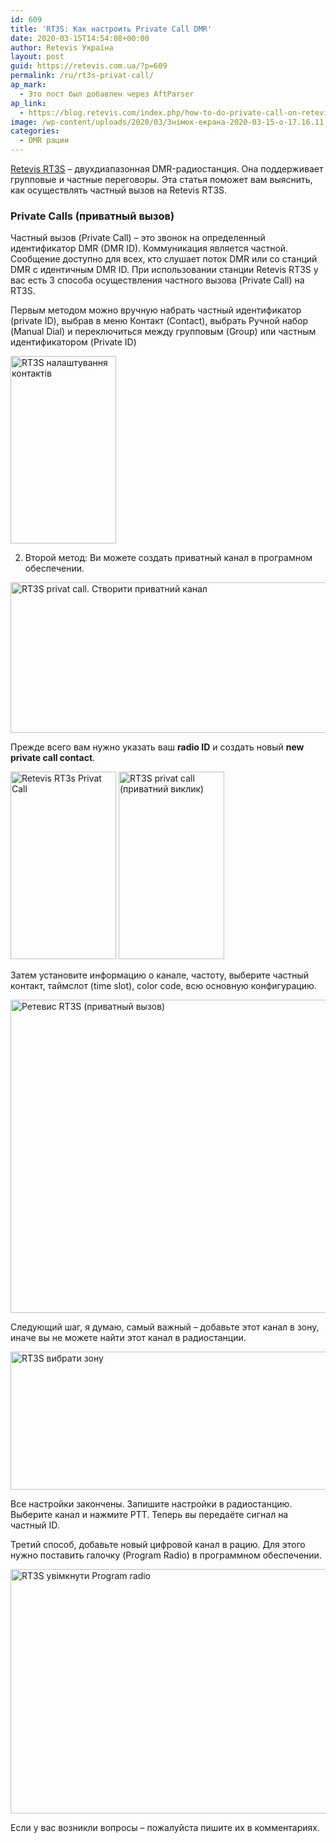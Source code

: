 ```yaml
---
id: 609
title: 'RT3S: Как настроить Private Call DMR'
date: 2020-03-15T14:54:08+00:00
author: Retevis Україна
layout: post
guid: https://retevis.com.ua/?p=609
permalink: /ru/rt3s-privat-call/
ap_mark:
  - Это пост был добавлен через AftParser
ap_link:
  - https://blog.retevis.com/index.php/how-to-do-private-call-on-retevis-rt3s/
image: /wp-content/uploads/2020/03/Знімок-екрана-2020-03-15-о-17.16.11.png
categories:
  - DMR рации
---
```

[Retevis RT3S](https://retevis.com.ua/shop/retevis-rt3s/) &#8211; двухдиапазонная DMR-радиостанция. Она поддерживает групповые и частные переговоры. Эта статья поможет вам выяснить, как осуществлять частный вызов на Retevis RT3S.



### Private Calls (приватный вызов)

Частный вызов (Private Call) &#8211; это звонок на определенный идентификатор DMR (DMR ID). Коммуникация является частной. Сообщение доступно для всех, кто слушает поток DMR или со станций DMR с идентичным DMR ID. При использовании станции Retevis RT3S у вас есть 3 способа осуществления частного вызова (Private Call)&nbsp;на RT3S.

Первым методом можно вручную набрать частный идентификатор (private ID), выбрав в меню Контакт (Contact), выбрать Ручной набор (Manual Dial) и переключиться между групповым (Group) или частным идентификатором (Private ID)

<img loading="lazy" class="aligncenter wp-image-596 size-medium" src="https://retevis.com.ua/wp-content/uploads/2020/03/Private-call-on-RT3S-Cherry-169x300.jpg" alt="RT3S налаштування контактів" width="169" height="300" srcset="https://retevis.com.ua/wp-content/uploads/2020/03/Private-call-on-RT3S-Cherry-169x300.jpg 169w, https://retevis.com.ua/wp-content/uploads/2020/03/Private-call-on-RT3S-Cherry.jpg 338w" sizes="(max-width: 169px) 100vw, 169px" /> 

2. Второй метод: Ви можете создать приватный канал в програмном обеспечении.

<img loading="lazy" class="aligncenter wp-image-598 size-full" src="https://retevis.com.ua/wp-content/uploads/2020/03/Retevis-RT3S-Private-call-on-software-1.jpg" alt="RT3S privat call. Створити приватний канал" width="695" height="241" srcset="https://retevis.com.ua/wp-content/uploads/2020/03/Retevis-RT3S-Private-call-on-software-1.jpg 695w, https://retevis.com.ua/wp-content/uploads/2020/03/Retevis-RT3S-Private-call-on-software-1-300x104.jpg 300w, https://retevis.com.ua/wp-content/uploads/2020/03/Retevis-RT3S-Private-call-on-software-1-600x208.jpg 600w" sizes="(max-width: 695px) 100vw, 695px" /> 

Прежде всего вам нужно указать ваш **radio ID** и создать новый **new private call contact**.

<img loading="lazy" class="size-medium wp-image-599 aligncenter" src="https://retevis.com.ua/wp-content/uploads/2020/03/Private-call-set-on-Retevis-RT3S-Cherry-169x300.jpg" alt="Retevis RT3s Privat Call" width="169" height="300" srcset="https://retevis.com.ua/wp-content/uploads/2020/03/Private-call-set-on-Retevis-RT3S-Cherry-169x300.jpg 169w, https://retevis.com.ua/wp-content/uploads/2020/03/Private-call-set-on-Retevis-RT3S-Cherry.jpg 338w" sizes="(max-width: 169px) 100vw, 169px" /> 

<img loading="lazy" class="size-medium wp-image-600 aligncenter" src="https://retevis.com.ua/wp-content/uploads/2020/03/private-call-number-on-Retevis-RT3S-169x300.jpg" alt="RT3S privat call (приватний виклик)" width="169" height="300" srcset="https://retevis.com.ua/wp-content/uploads/2020/03/private-call-number-on-Retevis-RT3S-169x300.jpg 169w, https://retevis.com.ua/wp-content/uploads/2020/03/private-call-number-on-Retevis-RT3S.jpg 338w" sizes="(max-width: 169px) 100vw, 169px" /> 

Затем установите информацию о канале, частоту, выберите частный контакт, таймслот (time slot), color code, всю основную конфигурацию.

<img loading="lazy" class="aligncenter wp-image-602 size-full" src="https://retevis.com.ua/wp-content/uploads/2020/03/retevis-rt3s-private-call-channel-setting.jpg" alt="Ретевис RT3S (приватный вызов)" width="939" height="501" srcset="https://retevis.com.ua/wp-content/uploads/2020/03/retevis-rt3s-private-call-channel-setting.jpg 939w, https://retevis.com.ua/wp-content/uploads/2020/03/retevis-rt3s-private-call-channel-setting-300x160.jpg 300w, https://retevis.com.ua/wp-content/uploads/2020/03/retevis-rt3s-private-call-channel-setting-768x410.jpg 768w, https://retevis.com.ua/wp-content/uploads/2020/03/retevis-rt3s-private-call-channel-setting-600x320.jpg 600w" sizes="(max-width: 939px) 100vw, 939px" /> 

Следующий шаг, я думаю, самый важный &#8211; добавьте этот канал в зону, иначе вы не можете найти этот канал в радиостанции.

<img loading="lazy" class="aligncenter wp-image-603 size-full" src="https://retevis.com.ua/wp-content/uploads/2020/03/retevis-rt3s-zone-setting.jpg" alt="RT3S вибрати зону" width="909" height="221" srcset="https://retevis.com.ua/wp-content/uploads/2020/03/retevis-rt3s-zone-setting.jpg 909w, https://retevis.com.ua/wp-content/uploads/2020/03/retevis-rt3s-zone-setting-300x73.jpg 300w, https://retevis.com.ua/wp-content/uploads/2020/03/retevis-rt3s-zone-setting-768x187.jpg 768w, https://retevis.com.ua/wp-content/uploads/2020/03/retevis-rt3s-zone-setting-600x146.jpg 600w" sizes="(max-width: 909px) 100vw, 909px" /> 

Все настройки закончены. Запишите настройки в радиостанцию. Выберите канал и нажмите PTT. Теперь вы передаёте сигнал на частный ID.

Третий способ, добавьте новый цифровой канал в рацию. Для этого нужно поставить галочку (Program Radio) в программном обеспечении.

<img loading="lazy" class="wp-image-604 size-full aligncenter" src="https://retevis.com.ua/wp-content/uploads/2020/03/retevis-rt3s-program-radio-setting.jpg" alt="RT3S увімкнути Program radio" width="593" height="391" srcset="https://retevis.com.ua/wp-content/uploads/2020/03/retevis-rt3s-program-radio-setting.jpg 593w, https://retevis.com.ua/wp-content/uploads/2020/03/retevis-rt3s-program-radio-setting-300x198.jpg 300w" sizes="(max-width: 593px) 100vw, 593px" /> 

Если у вас возникли вопросы &#8211; пожалуйста пишите их в комментариях.

<div>
  <div>
  </div>
</div>